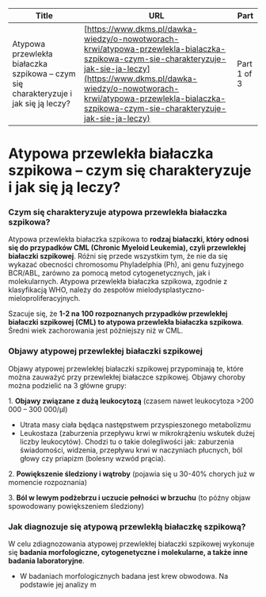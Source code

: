 | **Title**       | **URL**           | **Part**              |
|-----------------|-------------------|-----------------------|
| Atypowa przewlekła białaczka szpikowa – czym się charakteryzuje i jak się ją leczy?         | [https://www.dkms.pl/dawka-wiedzy/o-nowotworach-krwi/atypowa-przewlekla-bialaczka-szpikowa-czym-sie-charakteryzuje-jak-sie-ja-leczy](https://www.dkms.pl/dawka-wiedzy/o-nowotworach-krwi/atypowa-przewlekla-bialaczka-szpikowa-czym-sie-charakteryzuje-jak-sie-ja-leczy)    | Part 1 of 3          |

# Atypowa przewlekła białaczka szpikowa – czym się charakteryzuje i jak się ją leczy?

### Czym się charakteryzuje atypowa przewlekła białaczka szpikowa?


Atypowa przewlekła białaczka szpikowa to **rodzaj białaczki, który odnosi się do przypadków CML (Chronic Myeloid Leukemia), czyli przewlekłej białaczki szpikowej**. Różni się przede wszystkim tym, że nie da się wykazać obecności chromosomu Phyladelphia (Ph), ani genu fuzyjnego BCR/ABL, zarówno za pomocą metod cytogenetycznych, jak i molekularnych. Atypowa przewlekła białaczka szpikowa, zgodnie z klasyfikacją WHO, należy do zespołów mielodysplastyczno\-mieloproliferacyjnych.


Szacuje się, że **1\-2 na 100 rozpoznanych przypadków przewlekłej białaczki szpikowej (CML) to atypowa przewlekła białaczka szpikowa**. Średni wiek zachorowania jest późniejszy niż w CML.


### Objawy atypowej przewlekłej białaczki szpikowej


Objawy atypowej przewlekłej białaczki szpikowej przypominają te, które można zauważyć przy przewlekłej białaczce szpikowej. Objawy choroby można podzielić na 3 główne grupy:


1\. **Objawy związane z dużą leukocytozą** (czasem nawet leukocytoza \>200 000 – 300 000/μl)


* Utrata masy ciała będąca następstwem przyspieszonego metabolizmu
* Leukostaza (zaburzenia przepływu krwi w mikrokrążeniu wskutek dużej liczby leukocytów). Chodzi tu o takie dolegliwości jak: zaburzenia świadomości, widzenia, przepływu krwi w naczyniach płucnych, ból głowy czy priapizm (bolesny wzwód prącia).


2\. **Powiększenie śledziony i wątroby** (pojawia się u 30\-40% chorych już w momencie rozpoznania)


3\. **Ból w lewym podżebrzu i uczucie pełności w brzuchu** (to późny objaw spowodowany powiększeniem śledziony)


### Jak diagnozuje się atypową przewlekłą białaczkę szpikową?


W celu zdiagnozowania atypowej przewlekłej białaczki szpikowej wykonuje się **badania morfologiczne, cytogenetyczne i molekularne, a także inne badania laboratoryjne**.


* W badaniach morfologicznych badana jest krew obwodowa. Na podstawie jej analizy m